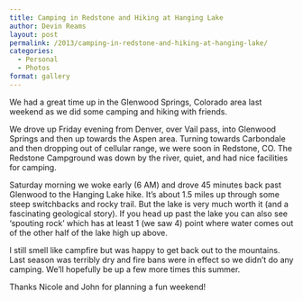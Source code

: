 ```yaml
---
title: Camping in Redstone and Hiking at Hanging Lake
author: Devin Reams
layout: post
permalink: /2013/camping-in-redstone-and-hiking-at-hanging-lake/
categories:
  - Personal
  - Photos
format: gallery
---
```

We had a great time up in the Glenwood Springs, Colorado area last weekend as we did some camping and hiking with friends.

We drove up Friday evening from Denver, over Vail pass, into Glenwood Springs and then up towards the Aspen area. Turning towards Carbondale and then dropping out of cellular range, we were soon in Redstone, CO. The Redstone Campground was down by the river, quiet, and had nice facilities for camping.

Saturday morning we woke early (6 AM) and drove 45 minutes back past Glenwood to the Hanging Lake hike. It&#8217;s about 1.5 miles up through some steep switchbacks and rocky trail. But the lake is very much worth it (and a fascinating geological story). If you head up past the lake you can also see &#8216;spouting rock&#8217; which has at least 1 (we saw 4) point where water comes out of the other half of the lake high up above.

I still smell like campfire but was happy to get back out to the mountains. Last season was terribly dry and fire bans were in effect so we didn&#8217;t do any camping. We&#8217;ll hopefully be up a few more times this summer.

Thanks Nicole and John for planning a fun weekend!